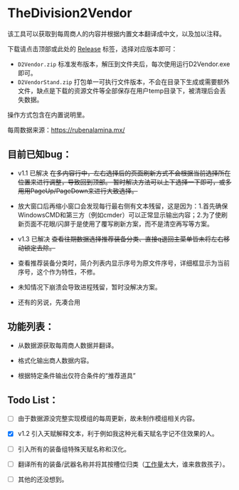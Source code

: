 # TheDivision2Vendor
该工具可以获取到每周商人的内容并根据内置文本翻译成中文，以及加以注释。

下载请点击顶部或此处的 [Release](https://github.com/IceLitty/TheDivision2Vendor/releases) 标签，选择对应版本即可：

- `D2Vendor.zip` 标准发布版本，解压到文件夹后，每次使用运行D2Vendor.exe即可。
- `D2VendorStand.zip` 打包单一可执行文件版本，不会在目录下生成或需要额外文件，缺点是下载的资源文件等全部保存在用户temp目录下，被清理后会丢失数据。

操作方式包含在内置说明里。

每周数据来源：https://rubenalamina.mx/

## 目前已知bug：

- v1.1 已解决 ~~在多内容行中，左右选择后的页面刷新方式不会根据当前选择所在位置来进行调整，导致回到顶部。
  暂时解决方法可以上下选择一下即可，或多用用PageUp/PageDown来进行大致选择。~~

- 放大窗口后再缩小窗口会发现每行最右侧有文本残留，这是因为：1.首先确保WindowsCMD和第三方（例如cmder）可以正常显示输出内容；2.为了使刷新页面不花眼/闪屏于是使用了覆写刷新方案，而不是清空再写等方案。

- v1.3 已解决 ~~查看往期数据选择推荐装备分类、直接q退回主菜单皆未将左右移动锁定去除。~~

- 查看推荐装备分类时，简介列表内显示序号为原文件序号，详细框显示为当前序号，这个作为特性，不修。

- 未知情况下崩溃会导致进程残留，暂时没解决方案。

- 还有的另说，先凑合用

## 功能列表：

- 从数据源获取每周商人数据并翻译。

- 格式化输出商人数据内容。

- 根据特定条件输出仅符合条件的“推荐道具”

## Todo List：

- [ ] 由于数据源没完整实现模组的每周更新，故未制作模组相关内容。

- [x] v1.2 引入天赋解释文本，利于例如我这种光看天赋名字记不住效果的人。

- [ ] 引入所有的装备组特殊天赋名称和汉化。

- [ ] 翻译所有的装备/武器名称并将其按槽位归类（[工作量](https://docs.google.com/spreadsheets/d/e/2PACX-1vTJEX5DerCvOj3a_m36TRy1gPBAUvrduOIdmXI9j1Y0MpQk1wIXaZ9KOcPa7HzXzp_N5qGmjDj6yEfL/pubhtml#)太大，谁来救救孩子）。

- [ ] 其他的还没想到。

